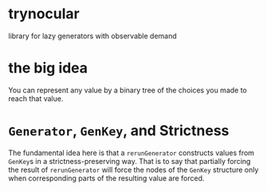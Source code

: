 # trynocular
library for lazy generators with observable demand
# the big idea
You can represent any value by a binary tree of the choices you made to reach that value.

# `Generator`, `GenKey`, and Strictness

The fundamental idea here is that a `rerunGenerator` constructs values from
`GenKey`s in a strictness-preserving way.  That is to say that partially
forcing the result of `rerunGenerator` will force the nodes of the `GenKey`
structure only when corresponding parts of the resulting value are forced.